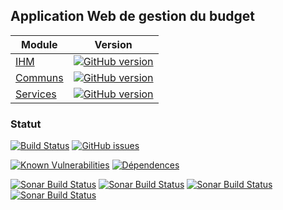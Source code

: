 
## Application Web de gestion du budget

| Module | Version |
|----------|----------|
| [IHM](https://github.com/vzwingma/gestion-budget-ihm) |  [![GitHub version](https://badge.fury.io/gh/vzwingma%2Fgestion-budget-ihm.svg)](https://badge.fury.io/gh/vzwingma%2Fgestion-budget-ihm) |
| [Communs](https://github.com/vzwingma/gestion-budget-communs) | [![GitHub version](https://badge.fury.io/gh/vzwingma%2Fgestion-budget-communs.svg)](https://badge.fury.io/gh/vzwingma%2Fgestion-budget-communs) |
| [Services](https://github.com/vzwingma/gestion-budget-services) | [![GitHub version](https://badge.fury.io/gh/vzwingma%2Fgestion-budget-services.svg)](https://badge.fury.io/gh/vzwingma%2Fgestion-budget-services)

### Statut
[![Build Status](https://api.travis-ci.org/vzwingma/gestion-budget-ihm.svg?branch=master)](https://travis-ci.org/vzwingma/gestion-budget-ihm/branches)
[![GitHub issues](https://img.shields.io/github/issues-raw/vzwingma/gestion-budget-ihm.svg?style=flat-square)](https://github.com/vzwingma/gestion-budget-ihm/issues)

[![Known Vulnerabilities](https://snyk.io/test/github/vzwingma/gestion-budget-ihm/badge.svg?targetFile=pom.xml)](https://snyk.io/test/github/vzwingma/gestion-budget-ihm?targetFile=pom.xml)
[![Dépendences](https://img.shields.io/librariesio/github/vzwingma/gestion-budget-ihm.png)](https://libraries.io/github/vzwingma/gestion-budget-ihm)

<a href="https://sonarcloud.io/dashboard?id=gestion-budget-ihm"><img alt="Sonar Build Status" src="https://sonarcloud.io/api/project_badges/measure?project=gestion-budget-ihm&metric=coverage" /></a>
<a href="https://sonarcloud.io/dashboard?id=gestion-budget-ihm"><img alt="Sonar Build Status" src="https://sonarcloud.io/api/project_badges/measure?project=gestion-budget-ihm&metric=sqale_rating" /></a>
<a href="https://sonarcloud.io/dashboard?id=gestion-budget-ihm"><img alt="Sonar Build Status" src="https://sonarcloud.io/api/project_badges/measure?project=gestion-budget-ihm&metric=reliability_rating" /></a>
<a href="https://sonarcloud.io/dashboard?id=gestion-budget-ihm"><img alt="Sonar Build Status" src="https://sonarcloud.io/api/project_badges/measure?project=gestion-budget-ihm&metric=security_rating" /></a>